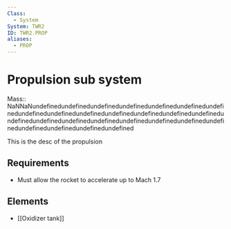 ```yaml
---
Class:
  - System
System: TWR2
ID: TWR2.PROP
aliases:
  - PROP
---
```

# Propulsion sub system


Mass:: NaNNaNundefinedundefinedundefinedundefinedundefinedundefinedundefinedundefinedundefinedundefinedundefinedundefinedundefinedundefinedundefinedundefinedundefinedundefinedundefinedundefinedundefinedundefinedundefinedundefinedundefinedundefined

This is the desc of the propulsion
## Requirements 
- Must allow the rocket to accelerate up to Mach 1.7
## Elements
- [[Oxidizer tank]]




